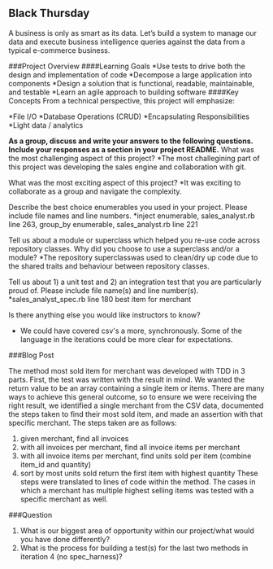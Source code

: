 ## Black Thursday

A business is only as smart as its data. Let’s build a system to manage our data and execute business intelligence queries against the data from a typical e-commerce business.

###Project Overview
####Learning Goals
*Use tests to drive both the design and implementation of code
*Decompose a large application into components
*Design a solution that is functional, readable, maintainable, and testable
*Learn an agile approach to building software
####Key Concepts
From a technical perspective, this project will emphasize:

*File I/O
*Database Operations (CRUD)
*Encapsulating Responsibilities
*Light data / analytics

**As a group, discuss and write your answers to the following questions. Include your responses as a section in your project README.**
What was the most challenging aspect of this project?
*The most challegining part of this project was developing the sales engine and collaboration with git.

What was the most exciting aspect of this project?
*It was exciting to collaborate as a group and navigate the complexity.

Describe the best choice enumerables you used in your project. Please include file names and line numbers.
*inject enumerable, sales_analyst.rb line 263, group_by enumerable, sales_analyst.rb line 221


Tell us about a module or superclass which helped you re-use code across repository classes. Why did you choose to use a superclass and/or a module?
*The repository superclasswas used to clean/dry up code due to the shared traits and behaviour between repository classes.


Tell us about 1) a unit test and 2) an integration test that you are particularly proud of. Please include file name(s) and line number(s).
*sales_analyst_spec.rb line 180 best item for merchant


Is there anything else you would like instructors to know?
* We could have covered csv's a more, synchronously. Some of the language in the iterations could be more clear for expectations.

###Blog Post

The method most sold item for merchant was developed with TDD in 3 parts. First, the test was written with the result in mind. We wanted the return value to be an array containing a single item or items. There are many ways to achieve this general outcome, so to ensure we were receiving the right result, we identified a single merchant from the CSV data, documented the steps taken to find their most sold item, and made an assertion with that specific merchant. The steps taken are as follows:
1. given merchant, find all invoices
1. with all invoices per merchant, find all invoice items per merchant
1. with all invoice items per merchant, find units sold per item (combine item_id and quantity)
1. sort by most units sold
return the first item with highest quantity
These steps were translated to lines of code within the method.
The cases in which a merchant has multiple highest selling items was tested with a specific merchant as well.

###Question
1. What is our biggest area of opportunity within our project/what would you have done differently?
1. What is the process for building a test(s) for the last two methods in iteration 4 (no spec_harness)?

